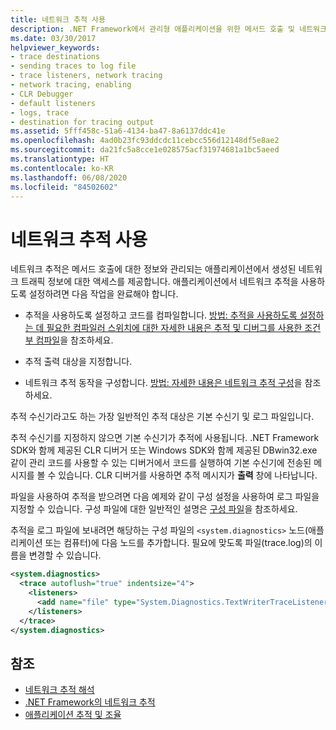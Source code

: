 ```yaml
---
title: 네트워크 추적 사용
description: .NET Framework에서 관리형 애플리케이션을 위한 메서드 호출 및 네트워크 트래픽에 대한 정보를 제공하는 네트워크 추적을 사용하는 방법에 대해 알아봅니다.
ms.date: 03/30/2017
helpviewer_keywords:
- trace destinations
- sending traces to log file
- trace listeners, network tracing
- network tracing, enabling
- CLR Debugger
- default listeners
- logs, trace
- destination for tracing output
ms.assetid: 5fff458c-51a6-4134-ba47-8a6137ddc41e
ms.openlocfilehash: 4ad0b23fc93ddcdc11cebcc556d12148df5e8ae2
ms.sourcegitcommit: da21fc5a8cce1e028575acf31974681a1bc5aeed
ms.translationtype: HT
ms.contentlocale: ko-KR
ms.lasthandoff: 06/08/2020
ms.locfileid: "84502602"
---
```

# <a name="enabling-network-tracing"></a>네트워크 추적 사용
네트워크 추적은 메서드 호출에 대한 정보와 관리되는 애플리케이션에서 생성된 네트워크 트래픽 정보에 대한 액세스를 제공합니다. 애플리케이션에서 네트워크 추적을 사용하도록 설정하려면 다음 작업을 완료해야 합니다.  
  
- 추적을 사용하도록 설정하고 코드를 컴파일합니다. [방법: 추적을 사용하도록 설정하는 데 필요한 컴파일러 스위치에 대한 자세한 내용은 추적 및 디버그를 사용한 조건부 컴파일](../debug-trace-profile/how-to-compile-conditionally-with-trace-and-debug.md)을 참조하세요.  
  
- 추적 출력 대상을 지정합니다.  
  
- 네트워크 추적 동작을 구성합니다. [방법: 자세한 내용은 네트워크 추적 구성](how-to-configure-network-tracing.md)을 참조하세요.  
  
 추적 수신기라고도 하는 가장 일반적인 추적 대상은 기본 수신기 및 로그 파일입니다.  
  
 추적 수신기를 지정하지 않으면 기본 수신기가 추적에 사용됩니다. .NET Framework SDK와 함께 제공된 CLR 디버거 또는 Windows SDK와 함께 제공된 DBwin32.exe 같이 관리 코드를 사용할 수 있는 디버거에서 코드를 실행하여 기본 수신기에 전송된 메시지를 볼 수 있습니다. CLR 디버거를 사용하면 추적 메시지가 **출력** 창에 나타납니다.  
  
 파일을 사용하여 추적을 받으려면 다음 예제와 같이 구성 설정을 사용하여 로그 파일을 지정할 수 있습니다. 구성 파일에 대한 일반적인 설명은 [구성 파일](../configure-apps/index.md)을 참조하세요.  
  
 추적을 로그 파일에 보내려면 해당하는 구성 파일의 `<system.diagnostics>` 노드(애플리케이션 또는 컴퓨터)에 다음 노드를 추가합니다. 필요에 맞도록 파일(trace.log)의 이름을 변경할 수 있습니다.  
  
```xml  
<system.diagnostics>  
  <trace autoflush="true" indentsize="4">  
    <listeners>  
      <add name="file" type="System.Diagnostics.TextWriterTraceListener" initializeData="trace.log"/>  
    </listeners>
  </trace>  
</system.diagnostics>  
```  
  
## <a name="see-also"></a>참조

- [네트워크 추적 해석](interpreting-network-tracing.md)
- [.NET Framework의 네트워크 추적](network-tracing.md)
- [애플리케이션 추적 및 조율](../debug-trace-profile/tracing-and-instrumenting-applications.md)
